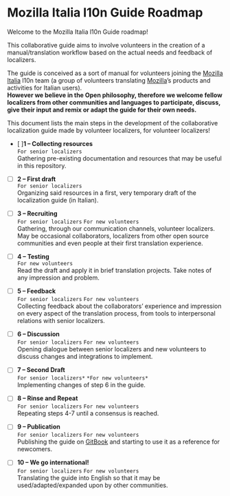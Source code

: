 # Mozilla Italia l10n Guide Roadmap

Welcome to the Mozilla Italia l10n Guide roadmap!

This collaborative guide aims to involve volunteers in the creation of a manual/translation workflow based on the actual needs and feedback of localizers.

The guide is conceived as a sort of manual for volunteers joining the [Mozilla Italia](https://www.mozillaitalia.org/) l10n team (a group of volunteers translating [Mozilla](https://www.mozilla.org)’s products and activities for Italian users).
<br>**However we believe in the Open philosophy, therefore we welcome fellow localizers from other communities and languages to participate, discuss, give their input and remix or adapt the guide for their own needs.**

This document lists the main steps in the development of the collaborative localization guide made by volunteer localizers, for volunteer localizers!

- [ ]**1 – Collecting resources**
<br>`For senior localizers`
<br>Gathering pre-existing documentation and resources that may be useful in this repository.

- [ ] **2 – First draft**
<br>`For senior localizers`
<br>Organizing said resources in a first, very temporary draft of the localization guide (in Italian).

- [ ] **3 – Recruiting**
<br>`For senior localizers` `For new volunteers`
<br>Gathering, through our communication channels, volunteer localizers. May be occasional collaborators, localizers from other open source communities and even people at their first translation experience.

- [ ] **4 – Testing**
<br>`For new volunteers`
<br>Read the draft and apply it in brief translation projects. Take notes of any impression and problem.

- [ ] **5 – Feedback**
<br>`For senior localizers` `For new volunteers`
<br>Collecting feedback about the collaborators’ experience and impression on every aspect of the translation process, from tools to interpersonal relations with senior localizers.

- [ ] **6 – Discussion**
<br>`For senior localizers` `For new volunteers`
<br>Opening dialogue between senior localizers and new volunteers to discuss changes and integrations to implement.

- [ ] **7 – Second Draft**
<br>`For senior localizers*` `*For new volunteers*`
<br>Implementing changes of step 6 in the guide.

- [ ] **8 – Rinse and Repeat**
<br>`For senior localizers` `For new volunteers`
<br>Repeating steps 4-7 until a consensus is reached.

- [ ] **9 – Publication**
<br>`For senior localizers` `For new volunteers`
<br>Publishing the guide on [GitBook](https://www.gitbook.com/) and starting to use it as a reference for newcomers.

- [ ] **10 – We go international!**
<br>`For senior localizers` `For new volunteers`
<br>Translating the guide into English so that it may be used/adapted/expanded upon by other communities.
